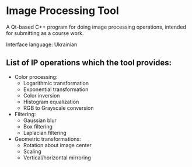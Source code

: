 # Image Processing Tool
A Qt-based C++ program for doing image processing operations, intended for submitting as a course work.

Interface language: Ukrainian

## List of IP operations which the tool provides:
- Color processing:
  - Logarithmic transformation
  - Exponential transformation
  - Color inversion
  - Histogram equalization
  - RGB to Grayscale conversion
- Filtering:
  - Gaussian blur
  - Box filtering
  - Laplacian filtering
- Geometric transformations:
  - Rotation about image center
  - Scaling
  - Vertical/horizontal mirroring
